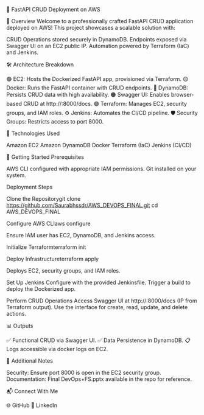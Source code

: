 📘 FastAPI CRUD Deployment on AWS

🌟 Overview
Welcome to a professionally crafted FastAPI CRUD application deployed on AWS! This project showcases a scalable solution with:

CRUD Operations stored securely in DynamoDB.
Endpoints exposed via Swagger UI on an EC2 public IP.
Automation powered by Terraform (IaC) and Jenkins.

  

🛠 Architecture Breakdown

🟢 EC2: Hosts the Dockerized FastAPI app, provisioned via Terraform.
🟡 Docker: Runs the FastAPI container with CRUD endpoints.
🔵 DynamoDB: Persists CRUD data with high availability.
🟠 Swagger UI: Enables browser-based CRUD at http://<ec2-public-ip>:8000/docs.
🟣 Terraform: Manages EC2, security groups, and IAM roles.
⚙️ Jenkins: Automates the CI/CD pipeline.
🛡️ Security Groups: Restricts access to port 8000.


🧪 Technologies Used

Amazon EC2
Amazon DynamoDB
Docker
Terraform (IaC)
Jenkins (CI/CD)


🚀 Getting Started
Prerequisites

AWS CLI configured with appropriate IAM permissions.
Git installed on your system.

Deployment Steps

Clone the Repositorygit clone https://github.com/Saurabhssdr/AWS_DEVOPS_FINAL.git
cd AWS_DEVOPS_FINAL


Configure AWS CLIaws configure


Ensure IAM user has EC2, DynamoDB, and Jenkins access.


Initialize Terraformterraform init


Deploy Infrastructureterraform apply


Deploys EC2, security groups, and IAM roles.


Set Up Jenkins
Configure with the provided Jenkinsfile.
Trigger a build to deploy the Dockerized app.


Perform CRUD Operations
Access Swagger UI at http://<ec2-public-ip>:8000/docs (IP from Terraform output).
Use the interface for create, read, update, and delete actions.




📊 Outputs

✅ Functional CRUD via Swagger UI.
✅ Data Persistence in DynamoDB.
📋 Logs accessible via docker logs <container-id> on EC2.


📝 Additional Notes

Security: Ensure port 8000 is open in the EC2 security group.
Documentation: Final DevOps+FS.pptx available in the repo for reference.


📬 Connect With Me

🌐 GitHub
💼 LinkedIn


